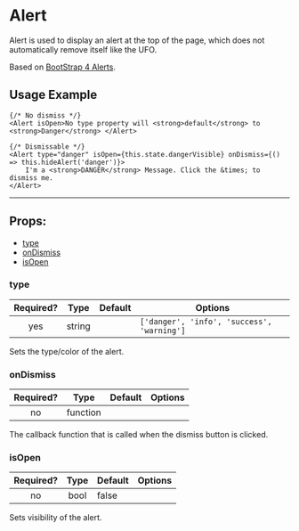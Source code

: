 # Alert

Alert is used to display an alert at the top  of the page, which does not automatically remove itself like the UFO.

Based on [BootStrap 4 Alerts](https://getbootstrap.com/docs/4.0/components/alerts/).

## Usage Example

```JSX
{/* No dismiss */}
<Alert isOpen>No type property will <strong>default</strong> to <strong>Danger</strong> </Alert>

{/* Dismissable */}
<Alert type="danger" isOpen={this.state.dangerVisible} onDismiss={() => this.hideAlert('danger')}>
    I'm a <strong>DANGER</strong> Message. Click the &times; to dismiss me.
</Alert>
```

---

## Props:

* [type](#type)
* [onDismiss](#ondismiss)
* [isOpen](#isopen)

### type

| Required? | Type | Default | Options |
|:---:|:---:|---|---|
| yes | string | | `['danger', 'info', 'success', 'warning']` |

Sets the type/color of the alert.

### onDismiss

| Required? | Type | Default | Options |
|:---:|:---:|---|---|
| no | function | | |

The callback function that is called when the dismiss button is clicked.


### isOpen

| Required? | Type | Default | Options |
|:---:|:---:|---|---|
| no | bool | false | |

Sets visibility of the alert.